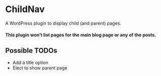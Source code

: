 # ChildNav
A WordPress plugin to display child (and parent) pages.

#### This plugin won’t list pages for the main blog page or any of the posts.

## Possible TODOs
* Add a title option
* Elect to show parent page